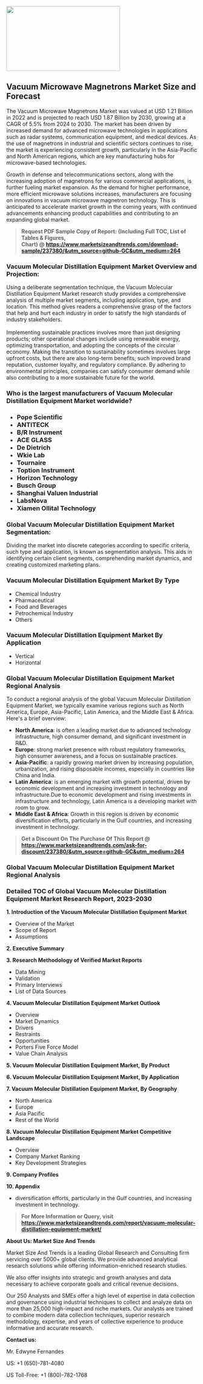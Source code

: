 <p><img class="alignnone size-medium wp-image-20088" src="https://ffe5etoiles.com/wp-content/uploads/2024/12/MST1-300x171.png" alt="" width="300" height="171" /></p><h2>Vacuum Microwave Magnetrons Market Size and Forecast</h2><p>The Vacuum Microwave Magnetrons Market was valued at USD 1.21 Billion in 2022 and is projected to reach USD 1.87 Billion by 2030, growing at a CAGR of 5.5% from 2024 to 2030. The market has been driven by increased demand for advanced microwave technologies in applications such as radar systems, communication equipment, and medical devices. As the use of magnetrons in industrial and scientific sectors continues to rise, the market is experiencing consistent growth, particularly in the Asia-Pacific and North American regions, which are key manufacturing hubs for microwave-based technologies.</p><p>Growth in defense and telecommunications sectors, along with the increasing adoption of magnetrons for various commercial applications, is further fueling market expansion. As the demand for higher performance, more efficient microwave solutions increases, manufacturers are focusing on innovations in vacuum microwave magnetron technology. This is anticipated to accelerate market growth in the coming years, with continued advancements enhancing product capabilities and contributing to an expanding global market.</p></p><blockquote id="" class=""><strong>Request PDF Sample Copy of Report: (Including Full TOC, List of Tables &amp; Figures, Chart)&nbsp;@&nbsp;<strong><a href="https://www.marketsizeandtrends.com/download-sample/237380/&utm_source=github-GC&utm_medium=264" target="_blank">https://www.marketsizeandtrends.com/download-sample/237380/&utm_source=github-GC&utm_medium=264</a></strong></strong></blockquote><h3 id="" class="">Vacuum Molecular Distillation Equipment Market&nbsp;Overview and Projection:</h3><p id="" class="">Using a deliberate segmentation technique, the Vacuum Molecular Distillation Equipment Market research study provides a comprehensive analysis of multiple market segments, including application, type, and location. This method gives readers a comprehensive grasp of the factors that help and hurt each industry in order to satisfy the high standards of industry stakeholders. <br /> <br />Implementing sustainable practices involves more than just designing products; other operational changes include using renewable energy, optimizing transportation, and adopting the concepts of the circular economy. Making the transition to sustainability sometimes involves large upfront costs, but there are also long-term benefits, such improved brand reputation, customer loyalty, and regulatory compliance. By adhering to environmental principles, companies can satisfy consumer demand while also contributing to a more sustainable future for the world.</p><h3 id="" class="">Who is the largest manufacturers of&nbsp;Vacuum Molecular Distillation Equipment Market worldwide?</h3><h3 class=""><p><ul><li>Pope Scientific </li><li> ANTITECK </li><li> B/R Instrument </li><li> ACE GLASS </li><li> De Dietrich </li><li> Wkie Lab </li><li> Tournaire </li><li> Toption Instrument </li><li> Horizon Technology </li><li> Busch Group </li><li> Shanghai Valuen Industrial </li><li> LabsNova </li><li> Xiamen Ollital Technology</li></ul></p></h3><h3 id="" class="">Global&nbsp;Vacuum Molecular Distillation Equipment Market Segmentation:</h3><p id="" class="">Dividing the market into discrete categories according to specific criteria, such type and application, is known as segmentation analysis. This aids in identifying certain client segments, comprehending market dynamics, and creating customized marketing plans.</p><h3 id="" class="">Vacuum Molecular Distillation Equipment Market&nbsp;By Type</h3><p><p><ul><li>Chemical Industry</li><li> Pharmaceutical</li><li> Food and Beverages</li><li> Petrochemical Industry</li><li> Others</p></li></ul></p></p><h3 id="" class="">Vacuum Molecular Distillation Equipment Market&nbsp;By Application</h3><p class=""><p><ul><li>Vertical</li><li> Horizontal</li></ul></p></p><h3 id="" class="">Global Vacuum Molecular Distillation Equipment Market Regional Analysis</h3><p id="" class="">To conduct a regional analysis of the global Vacuum Molecular Distillation Equipment Market, we typically examine various regions such as North America, Europe, Asia-Pacific, Latin America, and the Middle East &amp; Africa. Here's a brief overview:</p><ul><li><strong>North America</strong>: is often a leading market due to advanced technology infrastructure, high consumer demand, and significant investment in R&amp;D.</li><li><strong>Europe</strong>: strong market presence with robust regulatory frameworks, high consumer awareness, and a focus on sustainable practices.</li><li><strong>Asia-Pacific</strong>: a rapidly growing market driven by increasing population, urbanization, and rising disposable incomes, especially in countries like China and India.</li><li><strong>Latin America</strong>: is an emerging market with growth potential, driven by economic development and increasing investment in technology and infrastructure.Due to economic development and rising investments in infrastructure and technology, Latin America is a developing market with room to grow.</li><li><strong>Middle East &amp; Africa</strong>: Growth in this region is driven by economic diversification efforts, particularly in the Gulf countries, and increasing investment in technology.</li></ul><blockquote id="" class=""><strong>Get a Discount On The Purchase Of This Report @ <strong><a href="https://www.marketsizeandtrends.com/ask-for-discount/237380/&utm_source=github-GC&utm_medium=264" target="_blank">https://www.marketsizeandtrends.com/ask-for-discount/237380/&utm_source=github-GC&utm_medium=264</a></strong></strong></blockquote><h3 id="" class="">Global Vacuum Molecular Distillation Equipment Market Regional Analysis</h3><h3 id="" class="">Detailed TOC of Global Vacuum Molecular Distillation Equipment Market Research Report, 2023-2030</h3><p id="" class=""><strong>1. Introduction of the Vacuum Molecular Distillation Equipment Market</strong></p><ul><li>Overview of the Market</li><li>Scope of Report</li><li>Assumptions</li></ul><p id="" class=""><strong>2. Executive Summary</strong></p><p id="" class=""><strong>3. Research Methodology of Verified Market Reports</strong></p><ul><li>Data Mining</li><li>Validation</li><li>Primary Interviews</li><li>List of Data Sources</li></ul><p id="" class=""><strong>4. Vacuum Molecular Distillation Equipment Market Outlook</strong></p><ul><li>Overview</li><li>Market Dynamics</li><li>Drivers</li><li>Restraints</li><li>Opportunities</li><li>Porters Five Force Model</li><li>Value Chain Analysis</li></ul><p id="" class=""><strong>5. Vacuum Molecular Distillation Equipment Market, By Product</strong></p><p id="" class=""><strong>6. Vacuum Molecular Distillation Equipment Market, By Application</strong></p><p id="" class=""><strong>7. Vacuum Molecular Distillation Equipment Market, By Geography</strong></p><ul><li>North America</li><li>Europe</li><li>Asia Pacific</li><li>Rest of the World</li></ul><p id="" class=""><strong>8. Vacuum Molecular Distillation Equipment Market Competitive Landscape</strong></p><ul><li>Overview</li><li>Company Market Ranking</li><li>Key Development Strategies</li></ul><p id="" class=""><strong>9. Company Profiles</strong></p><p id="" class=""><strong>10. Appendix</strong></p><ul><li>diversification efforts, particularly in the Gulf countries, and increasing investment in technology.</li></ul><blockquote id="" class=""><strong>For More Information or Query, visit <strong><strong><a href="https://www.marketsizeandtrends.com/report/vacuum-molecular-distillation-equipment-market/" target="_blank">https://www.marketsizeandtrends.com/report/vacuum-molecular-distillation-equipment-market/</a></strong></strong></strong></blockquote><p id="" class=""><strong>About Us: Market Size And Trends</strong></p><p id="" class="">Market Size And Trends is a leading Global Research and Consulting firm servicing over 5000+ global clients. We provide advanced analytical research solutions while offering information-enriched research studies.</p><p id="" class="">We also offer insights into strategic and growth analyses and data necessary to achieve corporate goals and critical revenue decisions.</p><p id="" class="">Our 250 Analysts and SMEs offer a high level of expertise in data collection and governance using industrial techniques to collect and analyze data on more than 25,000 high-impact and niche markets. Our analysts are trained to combine modern data collection techniques, superior research methodology, expertise, and years of collective experience to produce informative and accurate research.</p><p id="" class=""><strong>Contact us:</strong></p><p id="" class="">Mr. Edwyne Fernandes</p><p id="" class="">US: +1 (650)-781-4080</p><p id="" class="">US Toll-Free: +1 (800)-782-1768</p>
